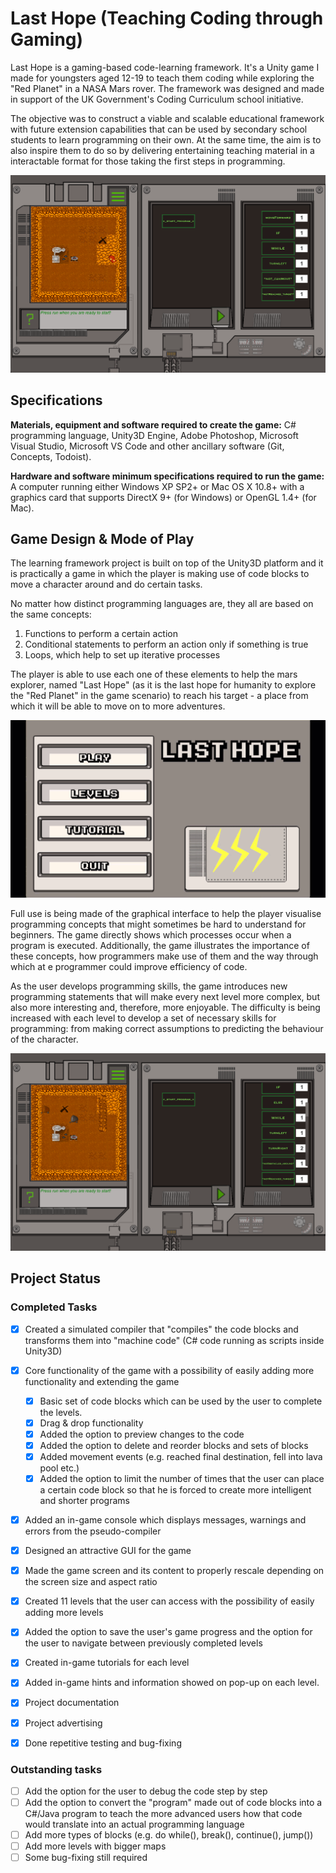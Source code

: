 # Last Hope (Teaching Coding through Gaming)

Last Hope is a gaming-based code-learning framework. It's a Unity game I made for youngsters aged 12-19 to teach them coding while exploring the "Red Planet" in a NASA Mars rover. The framework was designed and made in support of the UK Government's Coding Curriculum school initiative.

The objective was to construct a viable and scalable educational framework with future extension capabilities that can be used by secondary school students to learn programming on their own. At the same time, the aim is to also inspire them to do so by delivering entertaining teaching material in a interactable format for those taking the first steps in programming.

![1689817691459](image/README/1689817691459.png)

## Specifications

**Materials, equipment and software required to create the game:** C# programming language, Unity3D Engine, Adobe Photoshop, Microsoft Visual Studio, Microsoft VS Code and other ancillary software (Git, Concepts, Todoist).

**Hardware and software minimum specifications required to run the game:** A computer running either Windows XP SP2+ or Mac OS X 10.8+ with a graphics card that supports DirectX 9+ (for Windows) or OpenGL 1.4+ (for Mac).

## Game Design & Mode of Play

The learning framework project is built on top of the Unity3D platform and it is practically a game in which the player is making use of code blocks to move a character around and do certain tasks.

No matter how distinct programming languages are, they all are based on the same concepts:

1. Functions to perform a certain action
2. Conditional statements to perform an action only if something is true
3. Loops, which help to set up iterative processes

The player is able to use each one of these elements to help the mars explorer, named "Last Hope" (as it is the last hope for humanity to explore the "Red Planet" in the game scenario) to reach his target - a place from which it will be able to move on to more adventures.

![1689817954906](image/README/1689817954906.png)

Full use is being made of the graphical interface to help the player visualise programming concepts that might sometimes be hard to understand for beginners. The game directly shows which processes occur when a program is executed. Additionally, the game illustrates the importance of these concepts, how programmers make use of them and the way through which at e programmer could improve efficiency of code.

As the user develops programming skills, the game introduces new programming statements that will make every next level more complex, but also more interesting and, therefore, more enjoyable. The difficulty is being increased with each level to develop a set of necessary skills for programming: from making correct assumptions to predicting the behaviour of the character.

![1689817732693](image/README/1689817732693.png)

## Project Status

### Completed Tasks

* [X] Created a simulated compiler that "compiles" the code blocks and transforms them into "machine code" (C# code running as scripts inside Unity3D)
* [X] Core functionality of the game with a possibility of easily adding more functionality and extending the game

  * [X] Basic set of code blocks which can be used by the user to complete the levels.
  * [X] Drag & drop functionality
  * [X] Added the option to preview changes to the code
  * [X] Added the option to delete and reorder blocks and sets of blocks
  * [X] Added movement events (e.g. reached final destination, fell into lava pool etc.)
  * [X] Added the option to limit the number of times that the user can place a certain code block so that he is forced to create more intelligent and shorter programs
* [X] Added an in-game console which displays messages, warnings and errors from the pseudo-compiler
* [X] Designed an attractive GUI for the game
* [X] Made the game screen and its content to properly rescale depending on the
  screen size and aspect ratio
* [X] Created 11 levels that the user can access with the possibility of easily adding more levels
* [X] Added the option to save the user's game progress and the option for the user to navigate between previously completed levels
* [X] Created in-game tutorials for each level
* [X] Added in-game hints and information showed on pop-up on each level.
* [X] Project documentation
* [X] Project advertising
* [X] Done repetitive testing and bug-fixing

### Outstanding tasks

* [ ] Add the option for the user to debug the code step by step
* [ ] Add the option to convert the "program" made out of code blocks into a C#/Java program to teach the more advanced users how that code would translate into an actual programming language
* [ ] Add more types of blocks (e.g. do while(), break(), continue(), jump())
* [ ] Add more levels with bigger maps
* [ ] Some bug-fixing still required
